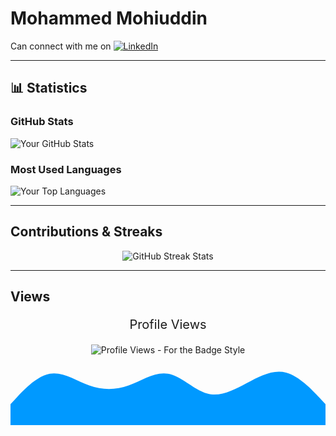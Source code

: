 # Mohammed Mohiuddin

Can connect with me on [![LinkedIn](https://img.shields.io/badge/-LinkedIn-blue)](https://www.linkedin.com/in/mmuzm)

---

## 📊 Statistics

### **GitHub Stats**
![Your GitHub Stats](https://github-readme-stats.vercel.app/api?username=MohammedMohiuddin1&show_icons=true&theme=dark)

### **Most Used Languages**
![Your Top Languages](https://github-readme-stats.vercel.app/api/top-langs/?username=MohammedMohiuddin1&layout=compact&theme=dark)

---

## **Contributions & Streaks**

<div align="center">
  <img src="https://streak-stats.demolab.com/?user=MohammedMohiuddin1&theme=dark" alt="GitHub Streak Stats" />
  <br>
</div>

---

## **Views**

<div align="center">
  <p style="font-size:20px;">Profile Views</p>
  
  <!-- For-the-Badge Style -->
  <img src="https://komarev.com/ghpvc/?username=MohammedMohiuddin1&label=Profile%20Views&color=blue&style=for-the-badge" alt="Profile Views - For the Badge Style" />
</div>

<div align="center">
  <svg xmlns="http://www.w3.org/2000/svg" viewBox="0 0 1440 320">
    <path fill="#0099ff" fill-opacity="1" d="M0,224L30,192C60,160,120,96,180,85.3C240,75,300,117,360,138.7C420,160,480,160,540,138.7C600,117,660,75,720,85.3C780,96,840,160,900,176C960,192,1020,160,1080,128C1140,96,1200,64,1260,80C1320,96,1380,160,1410,192L1440,224L1440,320L1410,320C1380,320,1320,320,1260,320C1200,320,1140,320,1080,320C1020,320,960,320,900,320C840,320,780,320,720,320C660,320,600,320,540,320C480,320,420,320,360,320C300,320,240,320,180,320C120,320,60,320,30,320L0,320Z"></path>
  </svg>
</div>

